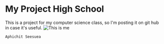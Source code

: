 # My Project High School
This is a project for my computer science class, so I'm posting it on git hub in case it's useful.
![This is me](https://inno-lingo.com/wp-content/uploads/2024/07/9-5.png)

    Aphichit Seesuea
